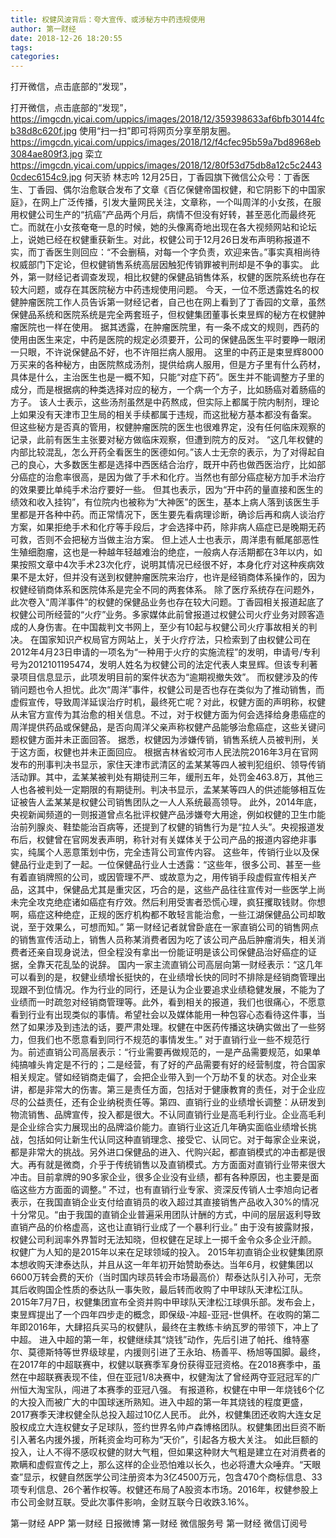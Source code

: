 ```yaml
---
title: 权健风波背后：夸大宣传、或涉秘方中药违规使用
author: 第一财经
date: 2018-12-26 18:20:55
tags: 
categories: 
---
```

打开微信，点击底部的“发现”，
<!-- more -->
打开微信，点击底部的“发现”，
https://imgcdn.yicai.com/uppics/images/2018/12/359398633af6bfb30144fcb38d8c620f.jpg
使用“扫一扫”即可将网页分享至朋友圈。
https://imgcdn.yicai.com/uppics/images/2018/12/f4cfec95b59a7bd8968eb3084ae809f3.jpg
栾立
https://imgcdn.yicai.com/uppics/images/2018/12/80f53d75db8a12c5c24430cdec6154c9.jpg
何天骄
林志吟
12月25日，丁香园旗下微信公众号：丁香医生、丁香园、偶尔治愈联合发布了文章《百亿保健帝国权健，和它阴影下的中国家庭》，在网上广泛传播，引发大量网民关注，文章称，一个叫周洋的小女孩，在服用权健公司生产的“抗癌”产品两个月后，病情不但没有好转，甚至恶化而最终死亡。而就在小女孩奄奄一息的时候，她的头像离奇地出现在各大视频网站和论坛上，说她已经在权健重获新生。对此，权健公司于12月26日发布声明称报道不实，而丁香医生则回应：“不会删稿，对每一个字负责，欢迎来告。”事实真相尚待权威部门下定论，但权健销售系统高层因触犯传销罪被判刑却是不争的事实。
此外，第一财经记者调查发现，相比权健的保健品销售体系，权健的医院系统也存在较大问题，或存在其医院秘方中药违规使用问题。
今天，一位不愿透露姓名的权健肿瘤医院工作人员告诉第一财经记者，自己也在网上看到了丁香园的文章，虽然保健品系统和医院系统是完全两套班子，但权健集团董事长束昱辉的秘方在权健肿瘤医院也一样在使用。
据其透露，在肿瘤医院里，有一条不成文的规则，西药的使用由医生来定，中药是医院的规定必须要开，公司的保健品医生平时要睁一眼闭一只眼，不许说保健品不好，也不许阻拦病人服用。
这里的中药正是束昱辉8000万买来的各种秘方，由医院熬成汤剂，提供给病人服用，但是方子里有什么药材，具体是什么，主治医生也是一概不知，只能“对症下药”。医生并不能调整方子里的成分，而是根据病的种类选择对应的秘方，一个病一个方子，比如肠癌对着肠癌的方子。
该人士表示，这些汤剂虽然是中药熬成，但实际上都属于院内制剂，理论上如果没有天津市卫生局的相关手续都属于违规，而这批秘方基本都没有备案。
但这些秘方是否真的管用，权健肿瘤医院的医生也很难界定，没有任何临床观察的记录，此前有医生主张要对秘方做临床观察，但遭到院方的反对。
“这几年权健的内部比较混乱，怎么开药全看医生的医德如何。”该人士无奈的表示，为了对得起自己的良心，大多数医生都是选择中西医结合治疗，既开中药也做西医治疗，比如部分癌症的治愈率很高，是因为做了手术和化疗。当然也有部分癌症秘方加手术治疗的效果要比单纯手术治疗要好一些。
但其也表示，因为“开中药的量直接和医生的绩效和收入挂钩”，有位院内也被称为“大神医”的医生，基本上病人落到该医生手里都是开各种中药。而正常情况下，医生要先看病理诊断，确诊后再和病人谈治疗方案，如果拒绝手术和化疗等手段后，才会选择中药，除非病人癌症已是晚期无药可救，否则不会把秘方当做主治方案。
但上述人士也表示，周洋患有骶尾部恶性生殖细胞瘤，这也是一种越年轻越难治的绝症，一般病人存活期都在3年以内，如果按照文章中4次手术23次化疗，说明其情况已经很不好，本身化疗对这种疾病效果不是太好，但并没有送到权健肿瘤医院来治疗，也许是经销商体系操作的，因为权健经销商体系和医院体系是完全不同的两套体系。
除了医疗系统存在问题外，此次卷入“周洋事件”的权健的保健品业务也存在较大问题。丁香园相关报道起底了权健公司所经营的“火疗”业务。多家媒体此前曾报道过权健公司火疗业务对顾客造成的人身伤害。在中国裁判文书网上，至少有10起与权健公司火疗事故相关的判决。
在国家知识产权局官方网站上，关于火疗疗法，只检索到了由权健公司在2012年4月23日申请的一项名为“一种用于火疗的实施流程”的发明，申请号/专利号为2012101195474，发明人姓名为权健公司的法定代表人束昱辉。但该专利著录项目信息显示，此项发明目前的案件状态为“逾期视撤失效”。
而权健涉及的传销问题也令人担忧。此次“周洋”事件，权健公司是否也存在类似为了推动销售，而虚假宣传，导致周洋延误治疗时机，最终死亡呢？对此，权健方面的声明称，权健从未官方宣传为其治愈的相关信息。不过，对于权健方面为何会选择给身患癌症的周洋提供药品或保健品，是否向周洋父亲声称权健产品能够治愈癌症，这些关键问题权健方面并未正面回答。
据悉，权健因为涉嫌传销，销售系统人员被判刑，关于这方面，权健也并未正面回应。
根据吉林省蛟河市人民法院2016年3月在官网发布的刑事判决书显示，家住天津市武清区的孟某某等四人被判犯组织、领导传销活动罪。其中，孟某某被判处有期徒刑三年，缓刑五年，处罚金463.8万，其他三人也各被判处一定期限的有期徒刑。判决书显示，孟某某等四人的供述能够相互佐证被告人孟某某是权健公司销售团队之一人人系统最高领导。
此外，2014年底，央视新闻频道的一则报道曾点名批评权健产品涉嫌夸大用途，例如权健的卫生巾能治前列腺炎、鞋垫能治百病等，还提到了权健的销售行为是“拉人头”。央视报道发布后，权健曾在官网发表声明，称针对有关媒体关于公司产品的报道内容绝非事实，纯属个人恶意策划中伤，完全违背公司宣传内容。
这些年，传销行业以及保健品行业走到了一起。一位保健品行业人士透露：“这些年，很多公司、甚至一些有着直销牌照的公司，或因管理不严、或故意为之，用传销手段虚假宣传相关产品，这其中，保健品尤其是重灾区，巧合的是，这些产品往往宣传对一些医学上尚未完全攻克绝症诸如癌症有疗效。然后利用受害者恐慌心理，疯狂攫取钱财。你想啊，癌症这种绝症，正规的医疗机构都不敢轻言能治愈，一些江湖保健品公司却敢说，至于效果么，可想而知。”
第一财经记者就曾卧底在一家直销公司的销售网点的销售宣传活动上，销售人员称某消费者因为吃了该公司产品后肿瘤消失，相关消费者还亲自现身说法，但全程没有拿出一份能证明是该公司保健品治好癌症的证据，全靠天花乱坠的说辞。
国内一家主流直销公司高层向第一财经表示：“这几年可以看到的是，权健业绩增长挺快的，在业绩增长快的同时不排除是经销商管理出现跟不到位情况。作为行业的同行，还是认为企业要追求业绩稳健发展，不能为了业绩而一时疏忽对经销商管理等。此外，看到相关的报道，我们也很痛心，不愿意看到行业有出现类似的事情。希望社会以及媒体能用一种包容心态看待这件事，当然了如果涉及到违法的话，要严肃处理。权健在中医药传播这块确实做出了一些努力，但我们也不愿意看到同行不规范的事情发生。”
对于直销行业一些不规范行为。前述直销公司高层表示：“行业需要再做规范的，一是产品需要规范，如果单纯搞噱头肯定是不行的；二是经营，有了好的产品需要有好的经营制度，符合国家相关规定。譬如经销商走偏了，会把企业带入到一个万劫不复的状态。对企业来讲，都是非常大的伤害。第三是责任方面，包括对于健康教育的责任，对于企业应尽的公益责任，还有企业纳税责任等。第四、直销行业的业绩增长调整：从研发到物流销售、品牌宣传，投入都是很大。不认同直销行业是高毛利行业。企业高毛利是企业综合实力展现出的品牌溢价能力。直销行业这近几年确实面临业绩增长挑战，包括如何让新生代认同这种直销理念、接受它、认同它。对于每家企业来说，都是非常大的挑战。另外进口保健品的进入、代购兴起，都直销模式的冲击都是很大。再有就是微商，介乎于传统销售以及直销模式。方方面面对直销行业带来很大冲击。目前拿牌的90多家企业，很多企业没有业绩，都有各种原因，也主要是面临这些方方面面的调整。”
不过，也有直销行业专家、资深反传销人士李旭向记者表示，在我国直销企业支付给直销员的收入超过其直接销售产品收入30%的情况十分常见。“由于我国的直销企业普遍采用团队计酬的方式，中间的层层返利导致直销产品的价格虚高，这也让直销行业成了一个暴利行业。”
由于没有披露财报，权健公司利润率外界暂时无法知晓，但权健在足球上一掷千金令众多企业汗颜。
权健广为人知的是2015年以来在足球领域的投入。
2015年初直销企业权健集团原本想收购天津泰达队，并且从这一年年初开始赞助泰达。当年6月，权健集团以6600万转会费的天价（当时国内球员转会市场最高价）帮泰达队引入孙可，无奈其后收购国企性质的泰达队一事失败，最后转而收购了中甲球队天津松江队。
2015年7月7日，权健集团宣布全资并购中甲球队天津松江球俱乐部。发布会上，束昱辉提出了一个四年四步走的概念，即保级-冲超-亚冠-世俱杯。在收购的第二年即2016年，大肆招兵买马的权健队，最终在主教练卡纳瓦罗的带领下，冲上了中超。
进入中超的第一年，权健继续其“烧钱”动作，先后引进了帕托、维特塞尔、莫德斯特等世界级球星，内援则引进了王永珀、杨善平、杨旭等国脚。最终，在2017年的中超联赛中，权健以联赛季军身份获得亚冠资格。在2018赛季中，虽然在中超联赛表现不佳，但在亚冠1/8决赛中，权健淘汰了曾经两夺亚冠冠军的广州恒大淘宝队，闯进了本赛季的亚冠八强。
有报道称，权健在中甲一年烧钱6个亿的大投入而被广大的中国球迷所熟知。进入中超的第一年其烧钱的程度更盛，2017赛季天津权健全队总投入超过10亿人民币。
此外，权健集团还收购大连女足股权成立大连权健女子足球队，签约世界名帅卢森博格团队。权健集团出巨资不断引入著名内援外援，所耗资金均可称为“天价”，引起各方极大关注。
如此巨额的投入，让人不得不感叹权健的财大气粗，但如果这种财大气粗是建立在对消费者的欺瞒和虚假宣传之上，那么这样的企业恐怕难以长久，也必将遭大众唾弃。“天眼查”显示，权健自然医学公司注册资本为3亿4500万元，包含470个商标信息、33项专利信息、26个著作权等。权健还布局了A股资本市场。2016年，权健参股上市公司金财互联。受此次事件影响，金财互联今日收跌3.16%。
 
 
第一财经
APP
第一财经
日报微博
第一财经
微信服务号
第一财经
微信订阅号
